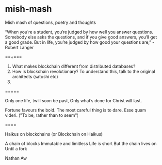 # mish-mash
Mish mash of questions, poetry and thoughts

“When you’re a student, you’re judged by how well you answer questions. Somebody else asks the questions, and if you give good answers, you’ll get a good grade. But in life, you’re judged by how good your questions are,” -Robert Langer 

==÷===

1. What makes blockchain different from distributed databases?
2. How is blockchain revolutionary? To understand this, talk to the original architects (satoshi etc)
3. 

=====

Only one life, twill soon be past,
Only what’s done for Christ will last.

Fortune favours the bold. 
The most careful thing is to dare. 
Esse quam videri. ("To be, rather than to seem")

====

Haikus on blockchains (or Blockchain on Haikus)

A chain of blocks
Immutable and limitless
Life is short
But the chain lives on 
Until a fork

Nathan Aw


